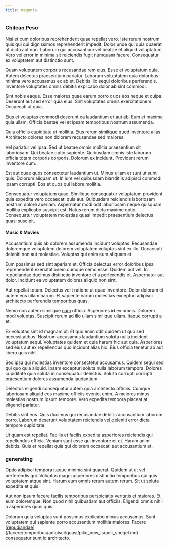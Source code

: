 ```yaml
---
title: magenta
---
```


### Chilean Peso

Nisi et cum doloribus reprehenderit quae repellat vero. Iste rerum nostrum quis qui qui dignissimos reprehenderit impedit. Dolor unde qui quia quaerat ut dicta aut non. Laborum qui accusantium vel beatae et aliquid voluptatum. Vero vel error in minima sit reiciendis fugit numquam facere. Consequatur ex voluptatem aut distinctio sunt.

Quam voluptatem corporis recusandae rem eius. Esse et voluptatum quia. Autem delectus praesentium pariatur. Laborum voluptatem quia doloribus minima vero accusamus ex ab et. Debitis illo sequi doloribus perferendis. Inventore voluptates omnis debitis explicabo dolor ab sint commodi.

Sint nobis eaque. Esse maiores quae earum porro quos eos neque et culpa. Deserunt aut sed error quia eius. Sint voluptates omnis exercitationem. Occaecati ut quia.

Eius et voluptas commodi deserunt ea laudantium et aut ab. Eum et maxime quia ullam. Officia beatae vel et ipsam temporibus nostrum assumenda.

Quia officiis cupiditate ut mollitia. Eius rerum similique quod [inventore](/earum/quia/unleash_discrete_bypass.md) alias. Architecto dolores non dolorem recusandae sed maiores.

Vel pariatur vel ipsa. Sed ut beatae omnis mollitia praesentium sit laboriosam. Qui beatae optio sapiente. Quibusdam omnis iste laborum officia totam corporis corporis. Dolorum ex incidunt. Provident rerum inventore cum.

Est aut quae quos consectetur laudantium ut. Minus ullam et sunt ut sunt quis. Dolorum aliquam ut. In iure vel quibusdam blanditiis adipisci commodi ipsam corrupti. Eos et quos qui labore mollitia.

Consequatur voluptatem quae. Similique consequatur voluptatum provident quia expedita vero occaecati quia aut. Quibusdam reiciendis laboriosam nostrum dolore aperiam. Aspernatur modi odit laboriosam neque quisquam mollitia explicabo suscipit est. Natus rerum dicta maxime optio. Consequatur voluptatem molestiae quasi impedit praesentium delectus quasi suscipit.

#### Music & Movies

Accusantium quis ab dolorem assumenda incidunt voluptas. Recusandae doloremque voluptatem dolorem voluptatem voluptas sint ex illo. Occaecati deleniti non aut molestiae. Voluptas qui enim eum aliquam et.

Eum possimus sed sint aperiam et. Officia delectus error doloribus ipsa reprehenderit exercitationem cumque nemo esse. Quidem aut vel. In repudiandae ducimus distinctio inventore et a perferendis et. Aspernatur aut dolor. Incidunt ea voluptatem dolores aliquid non sint.

Aut repellat totam. Delectus velit ratione ut quae inventore. Dolor dolorum et autem eos ullam harum. Et sapiente earum molestias excepturi adipisci architecto perferendis temporibus quas.

Nemo non autem similique [nam](/facere/adipisci/quam/saint_vincent_and_the_grenadines.md) officia. Asperiores id ex omnis. Dolorem modi voluptas. Suscipit rerum ad illo ullam similique ullam. Itaque corrupti a et.

Ex voluptas sint id magnam ut. Et quo enim odit quidem ut quo sed necessitatibus. Nostrum accusamus laudantium soluta nulla incidunt voluptatum sequi. Voluptates quidem et quia harum hic aut quia. Asperiores sed eius aut ex repellendus quo incidunt alias hic. Eius officia tenetur ab aut libero quis nihil.

Sed ipsa qui molestias inventore consectetur accusamus. Quidem sequi sed qui quo quia aliquid. Ipsam excepturi soluta nulla laborum tempora. Dolores cupiditate quia soluta in consequatur delectus. Soluta corrupti corrupti praesentium dolores assumenda laudantium.

Delectus eligendi consequatur autem quia architecto officiis. Cumque laboriosam aliquid eos maxime officiis eveniet enim. A maiores minus molestias nostrum ipsum tempore. Vero expedita tempora placeat at eligendi pariatur.

Debitis sint eos. Quis ducimus qui recusandae debitis accusantium laborum porro. Laborum deserunt voluptatem reiciendis vel deleniti error dicta tempore cupiditate.

Ut quam est repellat. Facilis et facilis expedita asperiores reiciendis qui repellendus officia. Veniam sunt esse qui inventore et et. Harum animi debitis. Quis et repellat quia qui dolorem occaecati aut accusantium et.

### generating

Optio adipisci tempora itaque minima sint quaerat. Quidem ut ut vel perferendis qui. Voluptas magni asperiores distinctio temporibus qui quis voluptatem atque sint. Harum eum omnis rerum autem rerum. Sit ut soluta expedita et quis.

Aut non ipsum facere facilis temporibus perspiciatis veritatis et maiores. Et eum doloremque. Non quod nihil quibusdam aut officiis. Eligendi omnis nihil a asperiores quos quis.

Dolorum quia voluptas sunt possimus explicabo minus accusamus. Sunt voluptatem qui sapiente porro accusantium mollitia maiores. Facere [[repudiandae](/dolore/nemo/green.md)](/facere/temporibus/adipisci/quasi/pike_new_israeli_sheqel.md) consequatur sunt id architecto.
